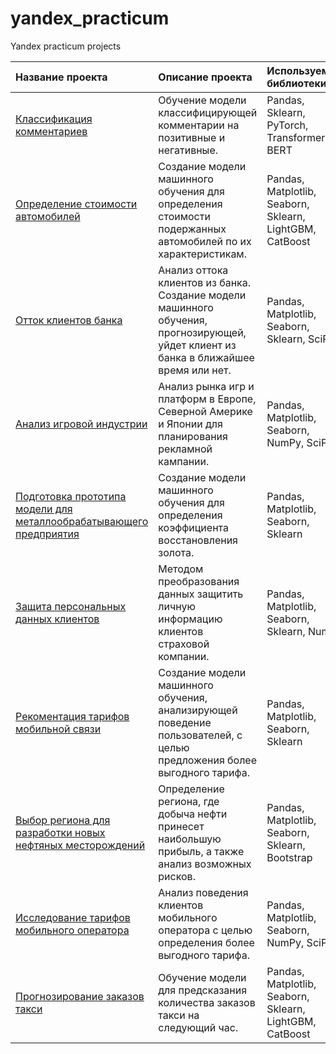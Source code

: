 # yandex_practicum
Yandex practicum projects

| Название проекта | Описание проекта | Используемые библиотеки |
| :------|:---------|:------------|
| [Классификация комментариев](https://github.com/Bayval/yandex_practicum/blob/main/Text_analysis.ipynb)| Обучение модели классифицирующей комментарии на позитивные и негативные. | Pandas, Sklearn, PyTorch, Transformers, BERT|
| [Определение стоимости автомобилей](https://github.com/Bayval/yandex_practicum/blob/main/car_cost.ipynb)| Создание модели машинного обучения для определения стоимости подержанных автомобилей по их характеристикам. | Pandas, Matplotlib, Seaborn, Sklearn, LightGBM, CatBoost|
| [Отток клиентов банка](https://github.com/Bayval/yandex_practicum/blob/main/customer_churn.ipynb)| Анализ оттока клиентов из банка. Создание модели машинного обучения, прогнозирующей, уйдет клиент из банка в ближайшее время или нет. | Pandas, Matplotlib, Seaborn, Sklearn, SciPy|
| [Анализ игровой индустрии](https://github.com/Bayval/yandex_practicum/blob/main/games.ipynb)| Анализ рынка игр и платформ в Европе, Северной Америке и Японии для планирования рекламной кампании.| Pandas, Matplotlib, Seaborn, NumPy, SciPy|
| [Подготовка прототипа модели для металлообрабатывающего предприятия](https://github.com/Bayval/yandex_practicum/blob/main/gold_recovery.ipynb)| Создание модели машинного обучения для определения коэффициента восстановления золота.| Pandas, Matplotlib, Seaborn, Sklearn|
| [Защита персональных данных клиентов](https://github.com/Bayval/yandex_practicum/blob/main/la.ipynb)| Методом преобразования данных защитить личную информацию клиентов страховой компании.| Pandas, Matplotlib, Seaborn, Sklearn, NumPy|
| [Рекоментация тарифов мобильной связи](https://github.com/Bayval/yandex_practicum/blob/main/recommendation_of_tariffs.ipynb)| Создание модели машинного обучения, анализирующей поведение пользователей, с целью предложения более выгодного тарифа.| Pandas, Matplotlib, Seaborn, Sklearn|
| [Выбор региона для разработки новых нефтяных месторождений](https://github.com/Bayval/yandex_practicum/blob/main/selection_of_wells.ipynb)| Определение региона, где добыча нефти принесет наибольшую прибыль, а также анализ возможных рисков.| Pandas, Matplotlib, Seaborn, Sklearn, Bootstrap|
| [Исследование тарифов мобильного оператора](https://github.com/Bayval/yandex_practicum/blob/main/tarifs.ipynb)| Анализ поведения клиентов мобильного оператора с целью определения более выгодного тарифа.| Pandas, Matplotlib, Seaborn, NumPy, SciPy|
| [Прогнозирование заказов такси](https://github.com/Bayval/yandex_practicum/blob/main/time_series.ipynb)| Обучение модели для предсказания количества заказов такси на следующий час.|Pandas, Matplotlib, Seaborn, Sklearn, LightGBM, CatBoost|
